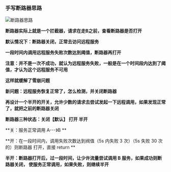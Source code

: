 ### 手写断路器思路





![断路器思路](E:\笔记整理\动力节点SpringCloud\图解\断路器思路.png)

**断路器实际上就是一个拦截器，请求在走B之前，查看断路器是否打开**

**默认情况下：断路器关闭，正常去访问远程服务**

**一段时间内调用远程服务失败次数达到阈值，断路器再打开**

**注意：并不是一次不成功，就认为远程服务失败，一般是在一个时间段内达到了阈值，才认为这个远程服务不可用**

**这样就缓解了雪崩问题**



**新问题：远程服务恢复正常了，怎么检测，并关闭断路器**

**再设计一个半开的开关，允许少数的请求去尝试发起一下远程调用，如果发现正常了，就把之前的断路器关闭**



**断路器三种状态：关闭【默认】 打开  半开**





**关：服务正常调用 A---》B **

**开：在一段时间内，调用失败次数达到阀值（5s 内失败 3 次）（5s 失败 30 次的）则断路器 打开，直接 return **

**半开：断路器打开后，过一段时间，让少许流量尝试调用 B 服务，如果成功则断路器关闭， 使服务正常调用，如果失败，则继续半开**